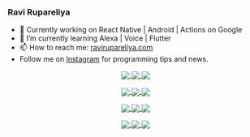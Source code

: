 ### Ravi Rupareliya

- 🔭 Currently working on React Native | Android | Actions on Google
- 🌱 I’m currently learning Alexa | Voice | Flutter
- 📫 How to reach me: [ravirupareliya.com](https://ravirupareliya.com)
- Follow me on [Instagram](https://www.instagram.com/ravi.rupareliya/) for programming tips and news.

<a href="https://www.instagram.com/ravi.rupareliya/" target="_blank">
<!-- insta-feed:START-->
<p align="center">
<img align="center" src=https://scontent-iad3-1.cdninstagram.com/v/t51.2885-15/327550959_1292206241325951_2492268949373342933_n.webp?stp=dst-jpg_e35_s150x150&_nc_ht=scontent-iad3-1.cdninstagram.com&_nc_cat=103&_nc_ohc=bC_7ECoN7UUAX_ur7K7&edm=AKEQFekBAAAA&ccb=7-5&oh=00_AfBhqSjJOjm0ksr8xm263GMNuVr50aI6bh-1iMRKldfWlw&oe=64361EF6&_nc_sid=035b3a />
<img align="center" src=https://scontent-iad3-1.cdninstagram.com/v/t51.2885-15/326256887_1216267405629782_5084984015649362726_n.webp?stp=dst-jpg_e35_s150x150&_nc_ht=scontent-iad3-1.cdninstagram.com&_nc_cat=102&_nc_ohc=ab-6Rgc732cAX_9iCGH&edm=AKEQFekBAAAA&ccb=7-5&oh=00_AfC8dBBWKB8xnNFPZScGdfAkmIkNZmndoC2Tr9VkupNhJQ&oe=643720AF&_nc_sid=035b3a />
<img align="center" src=https://scontent-iad3-1.cdninstagram.com/v/t51.2885-15/324847574_671752137982456_540356321904405085_n.webp?stp=dst-jpg_e35_s150x150&_nc_ht=scontent-iad3-1.cdninstagram.com&_nc_cat=104&_nc_ohc=_l4dZlXkMRAAX_ZFX3p&edm=AKEQFekBAAAA&ccb=7-5&oh=00_AfAJqTBx-WgFWtCE4lRnyTuWIag0QQTqECu8jQ435lnsDw&oe=6436A85E&_nc_sid=035b3a />
</p>
<p align="center">
<img align="center" src=https://scontent-iad3-1.cdninstagram.com/v/t51.2885-15/323103557_1578566989253281_6253889369928417640_n.webp?stp=dst-jpg_e35_s150x150&_nc_ht=scontent-iad3-1.cdninstagram.com&_nc_cat=101&_nc_ohc=P6VGney5Up0AX9ODotT&edm=AKEQFekBAAAA&ccb=7-5&oh=00_AfDu_Eos0gxP4pEzFIIFQ-yCuXsEKUqSjYf5SKrFQt6fBQ&oe=643674F5&_nc_sid=035b3a />
<img align="center" src=https://scontent-iad3-1.cdninstagram.com/v/t51.2885-15/241172230_146598524308348_2627229086716801357_n.jpg?stp=dst-jpg_e35_s150x150&_nc_ht=scontent-iad3-1.cdninstagram.com&_nc_cat=104&_nc_ohc=CVQ0PTfCCrUAX8_xDba&edm=AKEQFekBAAAA&ccb=7-5&oh=00_AfBfLmxtuDdI2IkkdNc3WZuyrbCBaNNJoomc1O21Zmzitw&oe=64369E41&_nc_sid=035b3a />
<img align="center" src=https://scontent-iad3-1.cdninstagram.com/v/t51.2885-15/122425343_1572645589603046_1626634953961554534_n.jpg?stp=dst-jpg_e35_s150x150&_nc_ht=scontent-iad3-1.cdninstagram.com&_nc_cat=102&_nc_ohc=b6OhQ2-yWDEAX_8dqQq&edm=AKEQFekBAAAA&ccb=7-5&oh=00_AfDG637M6dOz8JP5pH74at_aptUqBCf8hKFCSTSHOGaB4Q&oe=64365BCB&_nc_sid=035b3a />
</p>
<p align="center">
<img align="center" src=https://scontent-iad3-1.cdninstagram.com/v/t51.2885-15/119471335_3325605627530848_5783608158621298966_n.jpg?stp=dst-jpg_e35_s150x150&_nc_ht=scontent-iad3-1.cdninstagram.com&_nc_cat=104&_nc_ohc=_JO6pNFeoOEAX9C3eLe&edm=AKEQFekBAAAA&ccb=7-5&oh=00_AfASXMTtfncKPUHfCYeicfpp6K6K4FrC-MX3g7mWvEnQmQ&oe=643608CB&_nc_sid=035b3a />
<img align="center" src=https://scontent-iad3-1.cdninstagram.com/v/t51.2885-15/118735524_155532192843864_2438830621806811548_n.jpg?stp=dst-jpg_e35_s150x150&_nc_ht=scontent-iad3-1.cdninstagram.com&_nc_cat=100&_nc_ohc=HqFtogjzp-MAX_UMjtu&edm=AKEQFekBAAAA&ccb=7-5&oh=00_AfC-sreLaGEV3TYZahd4ZaASqKKnjPzAdmbrV9RurIor-g&oe=6435F2E2&_nc_sid=035b3a />
<img align="center" src=https://scontent-iad3-1.cdninstagram.com/v/t51.2885-15/118358282_793232521422249_4194198869826492121_n.jpg?stp=dst-jpg_e35_s150x150&_nc_ht=scontent-iad3-1.cdninstagram.com&_nc_cat=109&_nc_ohc=f-AEgdqrsucAX-FYONU&edm=AKEQFekBAAAA&ccb=7-5&oh=00_AfAj34wsp52W5Dlq0uhIBhpxdAwe9b4WiU4WjKeHz7-V8Q&oe=643747F8&_nc_sid=035b3a />
</p>
<p align="center">
<img align="center" src=https://scontent-iad3-1.cdninstagram.com/v/t51.2885-15/118083536_653646245259286_4437462516989252087_n.jpg?stp=dst-jpg_e35_s150x150&_nc_ht=scontent-iad3-1.cdninstagram.com&_nc_cat=110&_nc_ohc=JvzbKLEre40AX-uqofQ&edm=AKEQFekBAAAA&ccb=7-5&oh=00_AfBumbZOiNvGNXyeI05Wo-28KoJcdGGIXdHWGz7jkcFVGQ&oe=64358318&_nc_sid=035b3a />
<img align="center" src=https://scontent-iad3-1.cdninstagram.com/v/t51.2885-15/118175330_604822603490734_6882222491011634628_n.jpg?stp=dst-jpg_e35_s150x150&_nc_ht=scontent-iad3-1.cdninstagram.com&_nc_cat=110&_nc_ohc=Ucv1OxqdzcEAX8aaIsG&edm=AKEQFekBAAAA&ccb=7-5&oh=00_AfArEAXh8x7MHkblPe8hUYOi80x3rfn9vJB7orsiBHQ4yQ&oe=643563FB&_nc_sid=035b3a />
<img align="center" src=https://scontent-iad3-1.cdninstagram.com/v/t51.2885-15/117801930_118850686597100_8281062695853943386_n.jpg?stp=dst-jpg_e35_s150x150&_nc_ht=scontent-iad3-1.cdninstagram.com&_nc_cat=108&_nc_ohc=YQcsJSB13y8AX8BWvpR&edm=AKEQFekBAAAA&ccb=7-5&oh=00_AfB3yK66vHyJguZesWrvE5DjkCCWvCmVfwqpfBv7CcfEPw&oe=64357F34&_nc_sid=035b3a />
</p>

<!-- insta-feed:END-->
</a>
